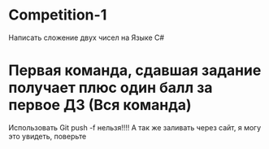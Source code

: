 # Competition-1

Написать сложение двух чисел на Языке С#
<h1> Первая команда, сдавшая задание получает плюс один балл за первое ДЗ (Вся команда)</h1>

Использовать Git push -f нельзя!!!! А так же заливать через сайт, я могу это увидеть, поверьте
